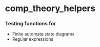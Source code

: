 # comp_theory_helpers


### Testing functions for
* Finite automata state diagrams
* Regular expressions
